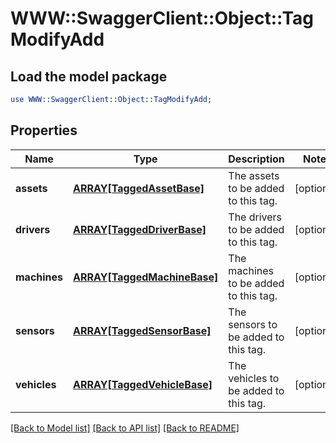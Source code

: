 # WWW::SwaggerClient::Object::TagModifyAdd

## Load the model package
```perl
use WWW::SwaggerClient::Object::TagModifyAdd;
```

## Properties
Name | Type | Description | Notes
------------ | ------------- | ------------- | -------------
**assets** | [**ARRAY[TaggedAssetBase]**](TaggedAssetBase.md) | The assets to be added to this tag. | [optional] 
**drivers** | [**ARRAY[TaggedDriverBase]**](TaggedDriverBase.md) | The drivers to be added to this tag. | [optional] 
**machines** | [**ARRAY[TaggedMachineBase]**](TaggedMachineBase.md) | The machines to be added to this tag. | [optional] 
**sensors** | [**ARRAY[TaggedSensorBase]**](TaggedSensorBase.md) | The sensors to be added to this tag. | [optional] 
**vehicles** | [**ARRAY[TaggedVehicleBase]**](TaggedVehicleBase.md) | The vehicles to be added to this tag. | [optional] 

[[Back to Model list]](../README.md#documentation-for-models) [[Back to API list]](../README.md#documentation-for-api-endpoints) [[Back to README]](../README.md)


